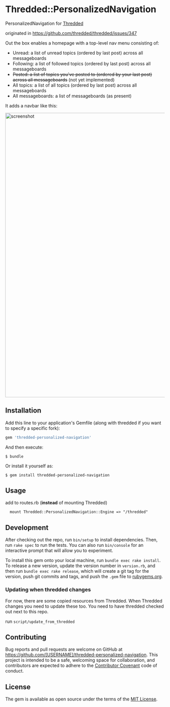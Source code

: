 # Thredded::PersonalizedNavigation

PersonalizedNavigation for [Thredded](http://github.com/thredded/thredded)

originated in https://github.com/thredded/thredded/issues/347

Out the box enables a homepage with a top-level nav menu consisting of:

* Unread: a list of unread topics (ordered by last post) across all messageboards
* Following: a list of followed topics (ordered by last post) across all messageboards
* ~~Posted: a list of topics you've posted to (ordered by your last post) across all messageboards~~ (not yet implemented)
* All topics: a list of all topics (ordered by last post) across all messageboards
* All messageboards: a list of messageboards (as present)

It adds a navbar like this:

<img width="898" alt="screenshot" src="https://cloud.githubusercontent.com/assets/18395/17519867/a07ca5e8-5e45-11e6-86e1-953fdc399168.png">


## Installation

Add this line to your application's Gemfile (along with thredded if you want to specify a specific fork):

```ruby
gem 'thredded-personalized-navigation'
```

And then execute:

    $ bundle

Or install it yourself as:

    $ gem install thredded-personalized-navigation

## Usage

add to routes.rb (**instead** of mounting Thredded)

```
  mount Thredded::PersonalizedNavigation::Engine => "/thredded"
```


## Development

After checking out the repo, run `bin/setup` to install dependencies. Then, run `rake spec` to run the tests. You can also run `bin/console` for an interactive prompt that will allow you to experiment.

To install this gem onto your local machine, run `bundle exec rake install`. To release a new version, update the version number in `version.rb`, and then run `bundle exec rake release`, which will create a git tag for the version, push git commits and tags, and push the `.gem` file to [rubygems.org](https://rubygems.org).

### Updating when thredded changes

For now, there are some copied resources from Thredded. When Thredded changes you need to update these too.
You need to have thredded checked out next to this repo.

run `script/update_from_thredded`

## Contributing

Bug reports and pull requests are welcome on GitHub at https://github.com/[USERNAME]/thredded-personalized-navigation. This project is intended to be a safe, welcoming space for collaboration, and contributors are expected to adhere to the [Contributor Covenant](http://contributor-covenant.org) code of conduct.


## License

The gem is available as open source under the terms of the [MIT License](http://opensource.org/licenses/MIT).

